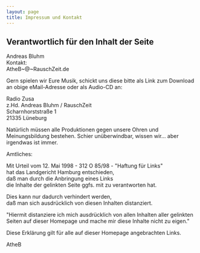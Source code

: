 ```yaml
---
layout: page
title: Impressum und Kontakt
---
```


## Verantwortlich für den Inhalt der Seite

Andreas Bluhm  
Kontakt:  
AtheB~@~RauschZeit.de

Gern spielen wir Eure Musik, schickt uns diese bitte als Link zum Download an obige eMail-Adresse oder als Audio-CD an:

Radio Zusa  
z.Hd. Andreas Bluhm / RauschZeit  
Scharnhorststraße 1  
21335 Lüneburg

Natürlich müssen alle Produktionen gegen unsere Ohren und Meinungsbildung bestehen. Schier unüberwindbar, wissen wir... aber irgendwas ist immer.

Amtliches:

Mit Urteil vom 12. Mai 1998 - 312 O 85/98 - "Haftung für Links"  
hat das Landgericht Hamburg entschieden,  
daß man durch die Anbringung eines Links  
die Inhalte der gelinkten Seite ggfs. mit zu verantworten hat.

Dies kann nur dadurch verhindert werden,  
daß man sich ausdrücklich von diesen Inhalten distanziert.

"Hiermit distanziere ich mich ausdrücklich von allen Inhalten aller gelinkten Seiten auf dieser Homepage und mache mir diese Inhalte nicht zu eigen."

Diese Erklärung gilt für alle auf dieser Homepage angebrachten Links.

AtheB
